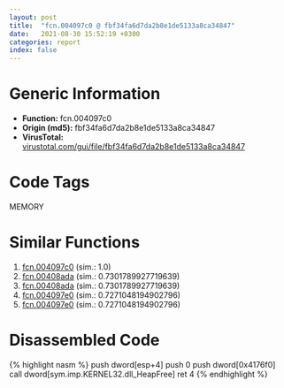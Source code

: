 ```yaml
---
layout: post
title:  "fcn.004097c0 @ fbf34fa6d7da2b8e1de5133a8ca34847"
date:   2021-08-30 15:52:19 +0300
categories: report
index: false
---
```


# Generic Information
- **Function:** fcn.004097c0
- **Origin (md5):** fbf34fa6d7da2b8e1de5133a8ca34847
- **VirusTotal:** [virustotal.com/gui/file/fbf34fa6d7da2b8e1de5133a8ca34847][virustotal_ref]

# Code Tags
<span class="tag" id="MEMORY">MEMORY</span>


# Similar Functions

1. [fcn.004097c0][similar_1_ref] (sim.: 1.0)
2. [fcn.00408ada][similar_2_ref] (sim.: 0.7301789927719639)
3. [fcn.00408ada][similar_3_ref] (sim.: 0.7301789927719639)
4. [fcn.004097e0][similar_4_ref] (sim.: 0.7271048194902796)
5. [fcn.004097e0][similar_5_ref] (sim.: 0.7271048194902796)


# Disassembled Code

{% highlight nasm %}
push dword[esp+4]
push 0
push dword[0x4176f0]
call dword[sym.imp.KERNEL32.dll_HeapFree]
ret 4
{% endhighlight %}


[similar_1_ref]: /report/fcn.004097c0@6f11dca39a331a6e158b2810d4d8234f
[similar_2_ref]: /report/fcn.00408ada@fbf34fa6d7da2b8e1de5133a8ca34847
[similar_3_ref]: /report/fcn.00408ada@6f11dca39a331a6e158b2810d4d8234f
[similar_4_ref]: /report/fcn.004097e0@6f11dca39a331a6e158b2810d4d8234f
[similar_5_ref]: /report/fcn.004097e0@fbf34fa6d7da2b8e1de5133a8ca34847
[virustotal_ref]: https://www.virustotal.com/gui/file/fbf34fa6d7da2b8e1de5133a8ca34847